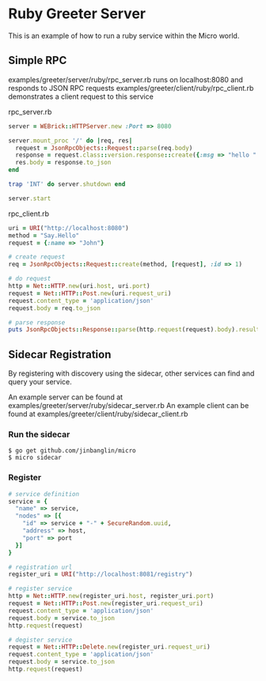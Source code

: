 # Ruby Greeter Server

This is an example of how to run a ruby service within the Micro world.

## Simple RPC

examples/greeter/server/ruby/rpc_server.rb runs on localhost:8080 and responds to JSON RPC requests
examples/greeter/client/ruby/rpc_client.rb demonstrates a client request to this service

rpc_server.rb
```ruby
server = WEBrick::HTTPServer.new :Port => 8080

server.mount_proc '/' do |req, res|
  request = JsonRpcObjects::Request::parse(req.body)
  response = request.class::version.response::create({:msg => "hello " + request.params[0]["name"]})
  res.body = response.to_json
end

trap 'INT' do server.shutdown end

server.start
```

rpc_client.rb
```ruby
uri = URI("http://localhost:8080")
method = "Say.Hello"
request = {:name => "John"}

# create request
req = JsonRpcObjects::Request::create(method, [request], :id => 1)

# do request
http = Net::HTTP.new(uri.host, uri.port)
request = Net::HTTP::Post.new(uri.request_uri)
request.content_type = 'application/json'
request.body = req.to_json

# parse response
puts JsonRpcObjects::Response::parse(http.request(request).body).result["msg"]
```

## Sidecar Registration

By registering with discovery using the sidecar, other services can find and query your service.

An example server can be found at examples/greeter/server/ruby/sidecar_server.rb
An example client can be found at examples/greeter/client/ruby/sidecar_client.rb 

### Run the sidecar
```shell
$ go get github.com/jinbanglin/micro
$ micro sidecar
```

### Register
```ruby
# service definition
service = {
  "name" => service,
  "nodes" => [{
    "id" => service + "-" + SecureRandom.uuid,
    "address" => host,
    "port" => port
  }]
}

# registration url
register_uri = URI("http://localhost:8081/registry")

# register service
http = Net::HTTP.new(register_uri.host, register_uri.port)
request = Net::HTTP::Post.new(register_uri.request_uri)
request.content_type = 'application/json'
request.body = service.to_json
http.request(request)

# degister service
request = Net::HTTP::Delete.new(register_uri.request_uri)
request.content_type = 'application/json'
request.body = service.to_json
http.request(request)
```

